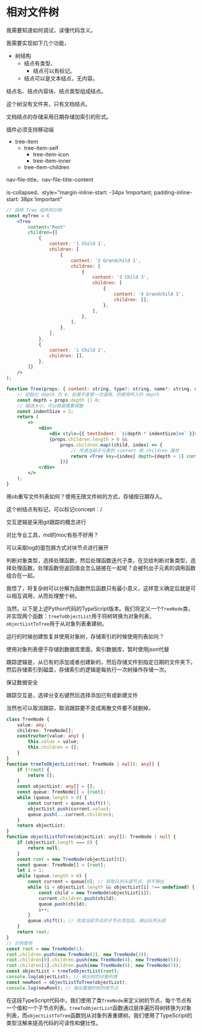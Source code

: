 # 相对文件树

我需要知道如何调试，读懂代码含义。

我需要实现如下几个功能，

-   树结构
    -   结点有类型、
        -   结点可以有标记。
    -   结点可以是文本结点，无内容。

结点名、结点内容块、结点类型组成结点。

这个树没有文件夹，只有文档结点。

文档结点的存储采用日期存储加索引的形式。

插件必须支持移动端
- tree-item
  - tree-item-self
    - tree-item-icon
    - tree-item-inner
  - tree-item-children

nav-file-title、nav-file-title-content

is-collapsed、style="margin-inline-start: -34px !important; padding-inline-start: 38px !important"

```jsx
// 调用 Tree 组件的示例
const myTree = (
    <Tree
        content="Root"
        children={[
            {
                content: '1 Child 1',
                children: [
                    {
                        content: '2 Grandchild 1',
                        children: [
                            {
                                content: '3 Child 3',
                                children: [
                                    {
                                        content: '4 Grandchild 3',
                                        children: [],
                                    },
                                ],
                            },
                        ],
                    },
                ],
            },
            {
                content: '1 Child 2',
                children: [],
            },
        ]}
    />
);

function Tree(props: { content: string, type?: string, name?: string, depth?: number, children: { content: string, children: any[] }[] }) {
    // 初始化 depth 为 0，如果不是第一次调用，则使用传入的 depth
    const depth = props.depth || 0;
    // 缩进大小，可以根据需要调整
    const indentSize = 2;
    return (
        <>
            <div>
                <div style={{ textIndent: `${depth * indentSize}em` }}>{props.content}</div>
                {props.children.length > 0 &&
                    props.children.map((child, index) => {
                        // 传递当前子元素的 content 和 children 属性
                        return <Tree key={index} depth={depth + 1} content={child.content} children={child.children} />;
                    })}
            </div>
        </>
    );
}
```

用ob重写文件列表如何？使用无限文件树的方式，存储按日期存入。

这个树结点有标记，可以标记concept：/

交互逻辑是采用git跟踪的概念进行

对比专业工具，md的moc有些不好用？

可以采取log的面包屑方式对块节点进行展开

判断对象类型，选择处理函数，然后处理函数迭代子类，在交给判断对象类型，选择处理函数。处理函数但返回值会怎么链接在一起呢？会被列出子元素的调用函数组合在一起。

我悟了，将复杂树可以分解为函数然后函数只有最小意义，这样意义确定后就是可以相互调用，从而处理整个树。


当然，以下是上述Python代码的TypeScript版本。我们将定义一个`TreeNode`类，并实现两个函数：`treeToObjectList`用于将树转换为对象列表，`objectListToTree`用于从对象列表重建树。

运行的时候创建恢复并使用对象树，存储索引的时候使用列表如何？

使用对象列表便于存储到数据库里面，索引数据库，暂时使用json代替

跟踪逻辑是，从已有的添加或者创建新的，然后存储文件到指定日期的文件夹下。然后存储索引到磁盘，存储索引的逻辑是每执行一次树操作存储一次。

保证数据安全

跟踪交互是，选择分支右键然后选择添加已有或新建文件

当然也可以取消跟踪，取消跟踪要不变成离散文件要不就删掉。

```typescript
class TreeNode {
    value: any;
    children: TreeNode[];
    constructor(value: any) {
        this.value = value;
        this.children = [];
    }
}
function treeToObjectList(root: TreeNode | null): any[] {
    if (!root) {
        return [];
    }
    const objectList: any[] = [];
    const queue: TreeNode[] = [root];
    while (queue.length > 0) {
        const current = queue.shift()!;
        objectList.push(current.value);
        queue.push(...current.children);
    }
    return objectList;
}
function objectListToTree(objectList: any[]): TreeNode | null {
    if (objectList.length === 0) {
        return null;
    }
    const root = new TreeNode(objectList[0]);
    const queue: TreeNode[] = [root];
    let i = 1;
    while (queue.length > 0) {
        const current = queue[0]; // 获取队列头部节点，但不弹出
        while (i < objectList.length && objectList[i] !== undefined) {
            const child = new TreeNode(objectList[i]);
            current.children.push(child);
            queue.push(child);
            i++;
        }
        queue.shift(); // 完成当前节点的子节点添加后，弹出队列头部
    }
    return root;
}
// 示例使用
const root = new TreeNode(1);
root.children.push(new TreeNode(2), new TreeNode(3));
root.children[0].children.push(new TreeNode(4), new TreeNode(5));
root.children[1].children.push(new TreeNode(6), new TreeNode(7));
const objectList = treeToObjectList(root);
console.log(objectList); // 输出树的对象列表
const newRoot = objectListToTree(objectList);
console.log(newRoot); // 输出重建的树的根节点
```
在这段TypeScript代码中，我们使用了类`TreeNode`来定义树的节点，每个节点有一个值和一个子节点列表。`treeToObjectList`函数通过层序遍历将树转换为对象列表，而`objectListToTree`函数则从对象列表重建树。我们使用了TypeScript的类型注解来提高代码的可读性和健壮性。

